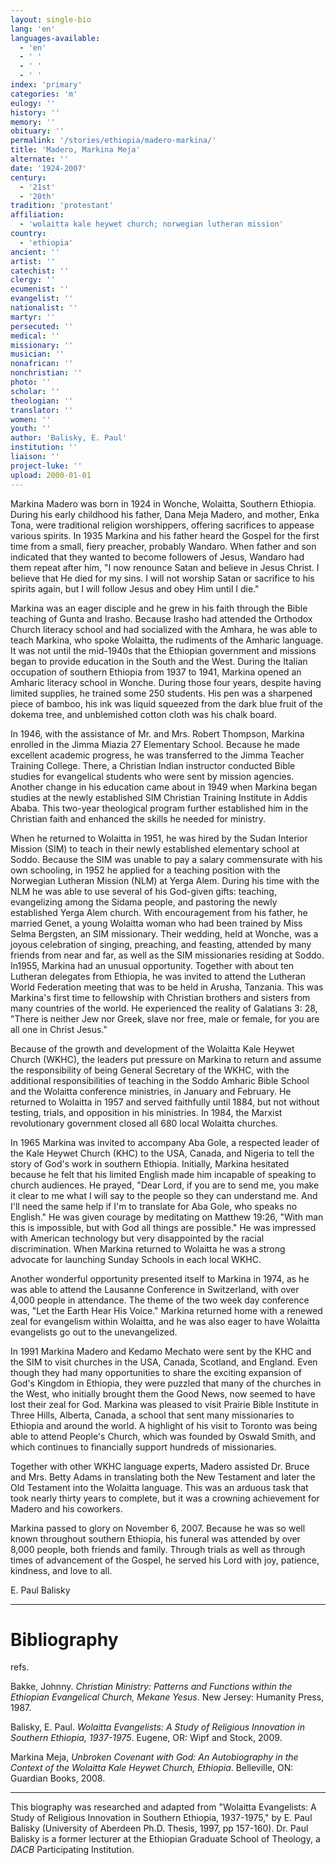 ```yaml
---
layout: single-bio
lang: 'en'
languages-available:
  - 'en'
  - ' '
  - ' '
  - ' '
index: 'primary'
categories: 'm'
eulogy: ''
history: ''
memory: ''
obituary: ''
permalink: '/stories/ethiopia/madero-markina/'
title: 'Madero, Markina Meja'
alternate: ''
date: '1924-2007'
century:
  - '21st'
  - '20th'
tradition: 'protestant'
affiliation:
  - 'wolaitta kale heywet church; norwegian lutheran mission'
country:
  - 'ethiopia'
ancient: ''
artist: ''
catechist: ''
clergy: ''
ecumenist: ''
evangelist: ''
nationalist: ''
martyr: ''
persecuted: ''
medical: ''
missionary: ''
musician: ''
nonafrican: ''
nonchristian: ''
photo: ''
scholar: ''
theologian: ''
translator: ''
women: ''
youth: ''
author: 'Balisky, E. Paul'
institution: ''
liaison: ''
project-luke: ''
upload: 2000-01-01
---
```



Markina Madero was born in 1924 in Wonche, Wolaitta, Southern Ethiopia. During his early childhood his father, Dana Meja Madero, and mother, Enka Tona, were traditional religion worshippers, offering sacrifices to appease various spirits. In 1935 Markina and his father heard the Gospel for the first time from a small, fiery preacher, probably Wandaro. When father and son indicated that they wanted to become followers of Jesus, Wandaro had them repeat after him, "I now renounce Satan and believe in Jesus Christ. I believe that He died for my sins. I will not worship Satan or sacrifice to his spirits again, but I will follow Jesus and obey Him until I die."

Markina was an eager disciple and he grew in his faith through the Bible teaching of Gunta and Irasho. Because Irasho had attended the Orthodox Church literacy school and had socialized with the Amhara, he was able to teach Markina, who spoke Wolaitta, the rudiments of the Amharic language. It was not until the mid-1940s that the Ethiopian government and missions began to provide education in the South and the West. During the Italian occupation of southern Ethiopia from 1937 to 1941, Markina opened an Amharic literacy school in Wonche. During those four years, despite having limited supplies, he trained some 250 students. His pen was a sharpened piece of bamboo, his ink was liquid squeezed from the dark blue fruit of the dokema tree, and unblemished cotton cloth was his chalk board.

In 1946, with the assistance of Mr. and Mrs. Robert Thompson, Markina enrolled in the Jimma Miazia 27 Elementary School. Because he made excellent academic progress, he was transferred to the Jimma Teacher Training College. There, a Christian Indian instructor conducted Bible studies for evangelical students who were sent by mission agencies. Another change in his education came about in 1949 when Markina began studies at the newly established SIM Christian Training Institute in Addis Ababa. This two-year theological program further established him in the Christian faith and enhanced the skills he needed for ministry.

When he returned to Wolaitta in 1951, he was hired by the Sudan Interior Mission (SIM) to teach in their newly established elementary school at Soddo. Because the SIM was unable to pay a salary commensurate with his own schooling, in 1952 he applied for a teaching position with the Norwegian Lutheran Mission (NLM) at Yerga Alem. During his time with the NLM he was able to use several of his God-given gifts: teaching, evangelizing among the Sidama people, and pastoring the newly established Yerga Alem church. With encouragement from his father, he married Genet, a young Wolaitta woman who had been trained by Miss Selma Bergsten, an SIM missionary. Their wedding, held at Wonche, was a joyous celebration of singing, preaching, and feasting, attended by many friends from near and far, as well as the SIM missionaries residing at Soddo. In1955, Markina had an unusual opportunity. Together with about ten Lutheran delegates from Ethiopia, he was invited to attend the Lutheran World Federation meeting that was to be held in Arusha, Tanzania. This was Markina's first time to fellowship with Christian brothers and sisters from many countries of the world. He experienced the reality of Galatians 3: 28, "There is neither Jew nor Greek, slave nor free, male or female, for you are all one in Christ Jesus."

Because of the growth and development of the Wolaitta Kale Heywet Church (WKHC), the leaders put pressure on Markina to return and assume the responsibility of being General Secretary of the WKHC, with the additional responsibilities of teaching in the Soddo Amharic Bible School and the Wolaitta conference ministries, in January and February. He returned to Wolaitta in 1957 and served faithfully until 1884, but not without testing, trials, and opposition in his ministries. In 1984, the Marxist revolutionary government closed all 680 local Wolaitta churches.

In 1965 Markina was invited to accompany Aba Gole, a respected leader of the Kale Heywet Church (KHC) to the USA, Canada, and Nigeria to tell the story of God's work in southern Ethiopia. Initially, Markina hesitated because he felt that his limited English made him incapable of speaking to church audiences. He prayed, "Dear Lord, if you are to send me, you make it clear to me what I will say to the people so they can understand me. And I'll need the same help if I'm to translate for Aba Gole, who speaks no English." He was given courage by meditating on Matthew 19:26, "With man this is impossible, but with God all things are possible." He was impressed with American technology but very disappointed by the racial discrimination. When Markina returned to Wolaitta he was a strong advocate for launching Sunday Schools in each local WKHC.

Another wonderful opportunity presented itself to Markina in 1974, as he was able to attend the Lausanne Conference in Switzerland, with over 4,000 people in attendance. The theme of the two week day conference was, "Let the Earth Hear His Voice." Markina returned home with a renewed zeal for evangelism within Wolaitta, and he was also eager to have Wolaitta evangelists go out to the unevangelized.

In 1991 Markina Madero and Kedamo Mechato were sent by the KHC and the SIM to visit churches in the USA, Canada, Scotland, and England. Even though they had many opportunities to share the exciting expansion of God's Kingdom in Ethiopia, they were puzzled that many of the churches in the West, who initially brought them the Good News, now seemed to have lost their zeal for God. Markina was pleased to visit Prairie Bible Institute in Three Hills, Alberta, Canada, a school that sent many missionaries to Ethiopia and around the world. A highlight of his visit to Toronto was being able to attend People's Church, which was founded by Oswald Smith, and which continues to financially support hundreds of missionaries.

Together with other WKHC language experts, Madero assisted Dr. Bruce and Mrs. Betty Adams in translating both the New Testament and later the Old Testament into the Wolaitta language. This was an arduous task that took nearly thirty years to complete, but it was a crowning achievement for Madero and his coworkers.

Markina passed to glory on November 6, 2007. Because he was so well known throughout southern Ethiopia, his funeral was attended by over 8,000 people, both friends and family. Through trials as well as through times of advancement of the Gospel, he served his Lord with joy, patience, kindness, and love to all.

E. Paul Balisky

---

# Bibliography

refs.

Bakke, Johnny. *Christian Ministry: Patterns and Functions within the Ethiopian Evangelical Church, Mekane Yesus*. New Jersey: Humanity Press, 1987.

Balisky, E. Paul. *Wolaitta Evangelists: A Study of Religious Innovation in Southern Ethiopia, 1937-1975*. Eugene, OR: Wipf and Stock, 2009.

Markina Meja, *Unbroken Covenant with God: An Autobiography in the Context of the Wolaitta Kale Heywet Church, Ethiopia*. Belleville, ON: Guardian Books, 2008.

---

This biography was researched and adapted from "Wolaitta Evangelists: A Study of Religious Innovation in Southern Ethiopia, 1937-1975," by E. Paul Balisky (University of Aberdeen Ph.D. Thesis, 1997, pp 157-160). Dr. Paul Balisky is a former lecturer at the Ethiopian Graduate School of Theology, a *DACB* Participating Institution.